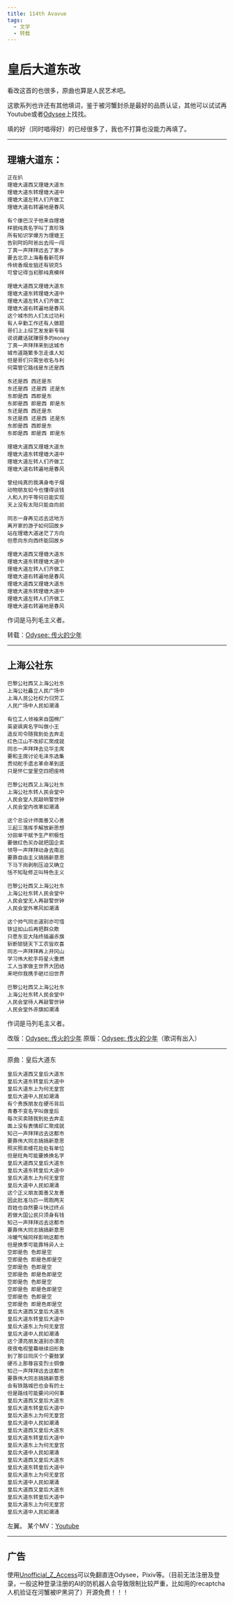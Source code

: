 ```yaml
---
title: 114th Avavue
tags:
  - 文学
  - 转载
---
```


# 皇后大道东改

<script setup>
import MidiPlayer from './MidiPlayer.vue';
</script>

<MidiPlayer MidiUrl="/midis/大道东边是什么.mid" SongTitle="大道东边是什么.mid" key="大道东边是什么" />

看改这首的也很多，原曲也算是人民艺术吧。

这歌系列也许还有其他填词，鉴于被河蟹封杀是最好的品质认证，其他可以试试再Youtube或者[Odysee](https://odysee.com/$/search?q=%E9%98%B3%E5%85%89%E5%BC%80%E6%9C%97)上找找。

填的好（同时唱得好）的已经很多了，我也不打算也没能力再填了。

---

## 理塘大道东：

```text
正在扒
理塘大道西又理塘大道东
理塘大道东转理塘大道中
理塘大道左转人们齐做工
理塘大道右转遍地是春风

有个康巴汉子他来自理塘
样貌纯真名字叫丁真珍珠
所有知识学爆方为理塘王
告别阿妈阿爸出去闯一闯
丁真一声拜拜远去了家乡
要去北京上海看看新花样
传统香烟龙狙还有锐克5
可曾记得当初那纯真模样

理塘大道西又理塘大道东
理塘大道东转理塘大道中
理塘大道左转人们齐做工
理塘大道右转遍地是春风
这个城市的人们太过功利
有人辛勤工作还有人做题
哥们上上综艺发发新专辑
说说藏话就赚很多的money
丁真一声拜拜来到这城市
城市道路繁多怎走谁人知
但是哥们只需坐收名与利
何需管它路线是东还是西

东还是西 西还是东
东还是西 还是西 还是东
东即是西 西即是东
东即是西 即是西 即是东
东还是西 西还是东
东还是西 还是西 还是东
东即是西 西即是东
东即是西 即是西 即是东

理塘大道西又理塘大道东
理塘大道东转理塘大道中
理塘大道左转人们齐做工
理塘大道右转遍地是春风

曾经纯真的我满身电子烟
动物朋友如今也懂得谈钱
人和人的平等何日能实现
天上没有太阳只能自向前

同志一身再见远去这地方
离开家的游子如何回故乡
站在理塘大道迷茫了方向
但愿向东向西终能回故乡

理塘大道西又理塘大道东
理塘大道东转理塘大道中
理塘大道左转人们齐做工
理塘大道右转遍地是春风
理塘大道西又理塘大道东
理塘大道东转理塘大道中
理塘大道左转人们齐做工
理塘大道右转遍地是春风
```

作词是马列毛主义者。

转载：[Odysee: 传火的少年](https://odysee.com/@maliemaocommunist:1/%EF%BC%88%E5%A2%99%E5%86%85%E5%B7%B2%E5%88%A0%EF%BC%89%E3%80%90%E4%B8%81%E7%9C%9F%E3%80%91%E3%80%8A%E7%90%86%E5%A1%98%E5%A4%A7%E9%81%93%E4%B8%9C%E3%80%8B%E2%80%94%E2%80%94%E7%AC%AC9%E5%B1%8A%E9%A6%99%E6%B8%AF%E5%8D%81%E5%A4%A7%E5%8A%B2%E6%AD%8C%E9%87%91%E6%9B%B2%E5%A5%96:6)

---

## 上海公社东

```text
巴黎公社西又上海公社东
上海公社矗立人民广场中
上海人民公社权力归劳工
人民广场中人民如潮涌

有位工人领袖来自国棉厂
英姿飒爽名字叫做小王
造反司令随我到处去奔走
红色江山不改却汇聚成就
同志一声拜拜去见华主席
要和主席讨论毛泽东选集
贯彻舵手遗志革命革到底
只是怀仁堂里空四把座椅

巴黎公社西又上海公社东
上海公社东转人民会堂中
人民会堂人民敲响警世钟
人民会堂内改革如潮涌

这个总设计师面善又心善
三起三落挥手解放新思想
分田单干赋予生产积极性
要做红色买办就把国企卖
领导一声拜拜动身去南巡
要靠自由主义搞搞新意思
下马下岗剥削压迫又确立
恬不知耻修正叫特色主义

巴黎公社西又上海公社东
上海公社东转人民会堂中
人民会堂无人再敲警世钟
人民会堂外寒风如潮涌

这个帅气同志道别亦可惜
铁证如山后再把群众欺
只愿东亚大陆终插遍赤旗
斩断锁链天下工农皆欢喜
同志一声拜拜再上井冈山
学习伟大舵手将星火重燃
工人当家做主世界大团结
来吧你我携手砸烂旧世界

巴黎公社西又上海公社东
上海公社东转人民会堂中
人民会堂待人再敲警世钟
人民会堂外赤旗如潮涌
```

作词是马列毛主义者。

改版：[Odysee: 传火的少年](https://odysee.com/@maliemaocommunist:1/%E4%B8%8A%E6%B5%B7%E5%85%AC%E7%A4%BE%E4%B8%9C%E3%80%90%E5%8E%9F%E5%88%9Bpv%E3%80%91:5)
原版：[Odysee: 传火的少年](https://odysee.com/@maliemaocommunist:1/%E4%B8%8A%E6%B5%B7%E5%85%AC%E7%A4%BE%E4%B8%9C%EF%BC%88%E7%9A%87%E5%90%8E%E5%A4%A7%E9%81%93%E4%B8%9C%EF%BC%89%E3%80%90%E8%BD%AC%E8%BD%BD%E9%9D%9E%E5%8E%9F%E5%88%9B%E3%80%91:c)（歌词有出入）

---

原曲：皇后大道东

```text
皇后大道西又皇后大道东
皇后大道东转皇后大道中
皇后大道东上为何无皇宫
皇后大道中人民如潮涌
有个贵族朋友在硬币背后
青春不变名字叫做皇后
每次买卖随我到处去奔走
面上没有表情却汇聚成就
知己一声拜拜远去这都市
要靠伟大同志搞搞新意思
照买照卖楼花处处有单位
但是旺角可能要换换名字
皇后大道西又皇后大道东
皇后大道东转皇后大道中
皇后大道东上为何无皇宫
皇后大道中人民如潮涌
这个正义朋友面善又友善
因此批准马匹一周跑两天
百姓也自然要斗快过终点
若做大国公民只须身有钱
知己一声拜拜远去这都市
要靠伟大同志搞搞新意思
冷暖气候同样影响这都市
但是换季可能靠特异人士
空即是色 色即是空
空即是色 即是色即是空
空即是色 色即是空
空即是色 即是色即是空
空即是色 色即是空
空即是色 即是色即是空
空即是色 色即是空
空即是色 即是色即是空
皇后大道西又皇后大道东
皇后大道东转皇后大道中
皇后大道东上为何无皇宫
皇后大道中人民如潮涌
这个漂亮朋友道别亦漂亮
夜夜电视萤幕继续旧形象
到了那日同庆个个要鼓掌
硬币上那尊容变烈士铜像
知己一声拜拜远去这都市
要靠伟大同志搞搞新意思
会有铁路城巴也会有的士
但是路线可能要问问何事
皇后大道西又皇后大道东
皇后大道东转皇后大道中
皇后大道东上为何无皇宫
皇后大道中人民如潮涌
皇后大道西又皇后大道东
皇后大道东转皇后大道中
皇后大道东上为何无皇宫
皇后大道中人民如潮涌
皇后大道西又皇后大道东
皇后大道东转皇后大道中
皇后大道东上为何无皇宫
皇后大道中人民如潮涌
皇后大道西又皇后大道东
皇后大道东转皇后大道中
皇后大道东上为何无皇宫
皇后大道中人民如潮涌
```

左翼。
某个MV：[Youtube](https://www.youtube.com/watch?v=m9v6VIj500I)

---

## 广告

使用[Unofficial_Z_Access](/Unofficial_Z_Access/)可以免翻直连Odysee，Pixiv等。（目前无法注册及登录，一般这种登录注册的AI的防机器人会导致限制比较严重，比如用的recaptcha人机验证在河蟹被IP黑洞了）开源免费！！！

